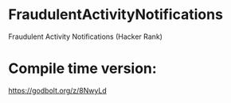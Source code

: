 # FraudulentActivityNotifications
Fraudulent Activity Notifications (Hacker Rank)
# Compile time version:
https://godbolt.org/z/8NwyLd
